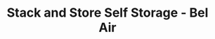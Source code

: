 ---
title: "Stack and Store Self Storage - Bel Air"
url: /bel-air/stack-and-store-self-storage-bel-air/
shop: Mieten
---